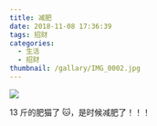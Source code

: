 ```yaml
---
title: 减肥
date: 2018-11-08 17:36:39
tags: 招财
categories:
  - 生活
  - 招财
thumbnail: /gallary/IMG_0002.jpg
---
```


![](/gallary/IMG_0003.jpg)

13 斤的肥猫了 🐱，是时候减肥了！！！
